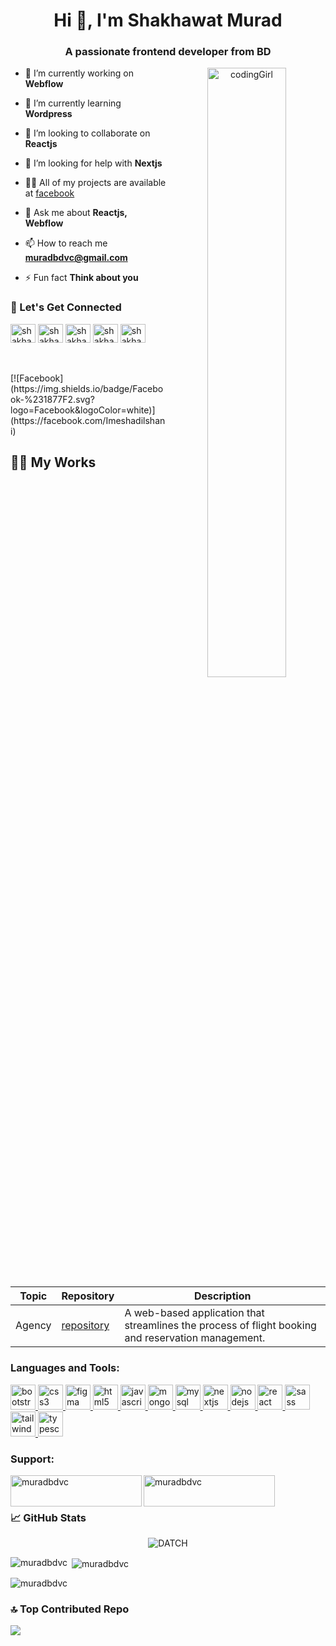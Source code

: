 <h1 align="center">Hi 👋, I'm Shakhawat Murad</h1>
<h3 align="center">A passionate frontend developer from BD</h3>
<!-- Interactive GIF -->
<p align="center">
  <img width="50%" align="right"  src="https://miro.medium.com/max/1600/0*K2WLMTExLyida7OR.gif" alt="codingGirl">
</p>

- 🔭 I’m currently working on **Webflow**

- 🌱 I’m currently learning **Wordpress**

- 👯 I’m looking to collaborate on **Reactjs**

- 🤝 I’m looking for help with **Nextjs**

- 👨‍💻 All of my projects are available at [facebook](facebook)

- 💬 Ask me about **Reactjs, Webflow**

- 📫 How to reach me **muradbdvc@gmail.com**

- ⚡ Fun fact **Think about you**

<h3 align="left">🔗 Let's Get Connected</h3>
<p align="left">
<a href="https://twitter.com/shakhawatmurad" target="blank"><img align="center" src="#" alt="shakhawatmurad" height="30" width="40" /></a>
<a href="https://linkedin.com/in/shakhawatmurad" target="blank"><img align="center" src="#" alt="shakhawatmurad" height="30" width="40" /></a>
<a href="https://stackoverflow.com/users/shakhawatmurad" target="blank"><img align="center" src="#" alt="shakhawatmurad" height="30" width="40" /></a>
<a href="https://fb.com/shakhawatmurad" target="blank"><img align="center" src="#" alt="shakhawatmurad" height="30" width="40" /></a>
<a href="https://instagram.com/shakhawatmurad" target="blank"><img align="center" src="#" alt="shakhawatmurad" height="30" width="40" /></a>
  
</p><br><br>
[![Facebook](https://img.shields.io/badge/Facebook-%231877F2.svg?logo=Facebook&logoColor=white)](https://facebook.com/Imeshadilshani) 

## 👩‍💻 My Works

| Topic                                    | Repository                                                                                           | Description                           |
|------------------------------------------|------------------------------------------------------------------------------------------------------|----------------------------------------
| Agency                                    | [repository](https://github.com/muradbdvc)            | A web-based application that streamlines the process of flight booking and reservation management.       |

<h3 align="left">Languages and Tools:</h3>
<p align="left">
  <a href="https://getbootstrap.com" target="_blank" rel="noreferrer">
    <img src="(https://img.shields.io/badge/-Bootstrap-333?style=flat&logo=bootstrap&logoColor=563D7C)" alt="bootstrap" width="40" height="40"/>
  </a>
  <a href="https://www.w3schools.com/css/" target="_blank" rel="noreferrer"> <img src="#" alt="css3" width="40" height="40"/> </a> <a href="https://www.figma.com/" target="_blank" rel="noreferrer"> <img src="#" alt="figma" width="40" height="40"/> </a> <a href="https://www.w3.org/html/" target="_blank" rel="noreferrer"> <img src="#" alt="html5" width="40" height="40"/> </a> <a href="https://developer.mozilla.org/en-US/docs/Web/JavaScript" target="_blank" rel="noreferrer"> <img src="#" alt="javascript" width="40" height="40"/> </a> <a href="https://www.mongodb.com/" target="_blank" rel="noreferrer"> <img src="#" alt="mongodb" width="40" height="40"/> </a> <a href="https://www.mysql.com/" target="_blank" rel="noreferrer"> <img src="#" alt="mysql" width="40" height="40"/> </a> <a href="https://nextjs.org/" target="_blank" rel="noreferrer"> <img src="#" alt="nextjs" width="40" height="40"/> </a> <a href="https://nodejs.org" target="_blank" rel="noreferrer"> <img src="#" alt="nodejs" width="40" height="40"/> </a> <a href="https://reactjs.org/" target="_blank" rel="noreferrer"> <img src="#" alt="react" width="40" height="40"/> </a> <a href="https://sass-lang.com" target="_blank" rel="noreferrer"> <img src="h#" alt="sass" width="40" height="40"/> </a> <a href="https://tailwindcss.com/" target="_blank" rel="noreferrer"> <img src="#" alt="tailwind" width="40" height="40"/> </a> <a href="https://www.typescriptlang.org/" target="_blank" rel="noreferrer"> <img src="#" alt="typescript" width="40" height="40"/> </a> </p>


<h3 align="left">Support:</h3>
<p><a href="https://www.buymeacoffee.com/muradbdvc"> <img align="left" src="https://cdn.buymeacoffee.com/buttons/v2/default-yellow.png" height="50" width="210" alt="muradbdvc" /></a>
  <a href="https://ko-fi.com/muradbdvc"> <img align="left" src="https://cdn.ko-fi.com/cdn/kofi3.png?v=3" height="50" width="210" alt="muradbdvc" /></a>
</p>
<br>
<br>

<h3 align="left">📈 GitHub Stats</h3>
<div align="center">
<p>
<!--   <img align="center" src="https://github-readme-streak-stats.herokuapp.com/?user=muradbdvc&theme=algolia&hide_border=false&include_all_commits=false&count_private=truet" alt="muradbdvc" /> -->
  <img align="center" src="https://github-profile-summary-cards.vercel.app/api/cards/profile-details?username=muradbdvc&theme=algolia&hide_border=false&include_all_commits=false&count_private=true" alt="DATCH" />

</p>
</div>

<p><img align="left" src="https://github-readme-stats.vercel.app/api/top-langs?username=muradbdvc&theme=algolia&hide_border=false&include_all_commits=false&count_private=true" alt="muradbdvc" /></p>

<p>&nbsp;<img align="center" src="https://github-readme-stats.vercel.app/api?username=muradbdvc&theme=algolia&hide_border=false&include_all_commits=false&count_private=true" alt="muradbdvc" /></p>

<p><img align="center" src="https://github-readme-streak-stats.herokuapp.com/?user=muradbdvc&theme=algolia&hide_border=false&include_all_commits=false&count_private=true&layout=compact" alt="muradbdvc" /></p>

### 🔝 Top Contributed Repo
![](https://github-contributor-stats.vercel.app/api?username=muradbdvc&limit=5&theme=radical&combine_all_yearly_contributions=true)
